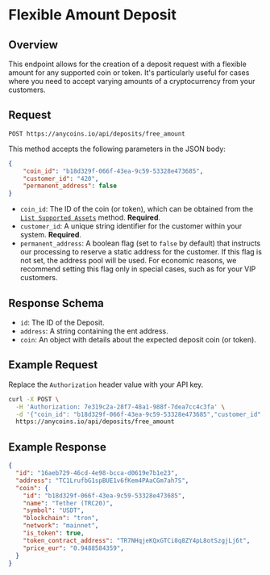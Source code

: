 # Flexible Amount Deposit

## Overview

This endpoint allows for the creation of a deposit request with a flexible amount for any supported coin or token. It's particularly useful for cases where you need to accept varying amounts of a cryptocurrency from your customers.

## Request

```plaintext
POST https://anycoins.io/api/deposits/free_amount
```

This method accepts the following parameters in the JSON body:

```json
{
    "coin_id": "b18d329f-066f-43ea-9c59-53328e473685",
    "customer_id": "420",
    "permanent_address": false
}
```

- `coin_id`: The ID of the coin (or token), which can be obtained from the [`List Supported Assets`](../info/list-supported-assets.md) method. **Required**.
- `customer_id`: A unique string identifier for the customer within your system. **Required**.
- `permanent_address`: A boolean flag (set to `false` by default) that instructs our processing to reserve a static address for the customer. If this flag is not set, the address pool will be used. For economic reasons, we recommend setting this flag only in special cases, such as for your VIP customers.

## Response Schema

- `id`: The ID of the Deposit.
- `address`: A string containing the ent address.
- `coin`: An object with details about the expected deposit coin (or token).

## Example Request

Replace the `Authorization` header value with your API key.

```bash
curl -X POST \
  -H 'Authorization: 7e319c2a-28f7-48a1-988f-7dea7cc4c3fa' \
  -d '{"coin_id": "b18d329f-066f-43ea-9c59-53328e473685","customer_id":"420"}'
  https://anycoins.io/api/deposits/free_amount
```

## Example Response

```json
{
  "id": "16aeb729-46cd-4e98-bcca-d0619e7b1e23",
  "address": "TC1LrufbG1spBUE1v6fKem4PAaCGm7ah7S",
  "coin": {
    "id": "b18d329f-066f-43ea-9c59-53328e473685",
    "name": "Tether (TRC20)",
    "symbol": "USDT",
    "blockchain": "tron",
    "network": "mainnet",
    "is_token": true,
    "token_contract_address": "TR7NHqjeKQxGTCi8q8ZY4pL8otSzgjLj6t",
    "price_eur": "0.9488584359",
  }
}
```
